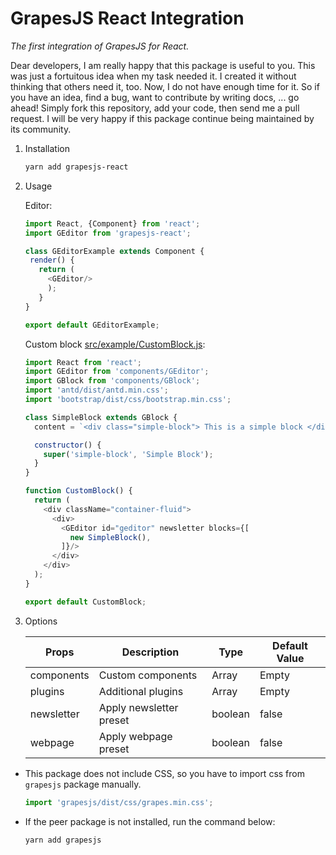GrapesJS React Integration
==========================
_The first integration of GrapesJS for React._


Dear developers, I am really happy that this package is useful to you. This was just a fortuitous idea when my task needed it. I created it without thinking that others need it, too. Now, I do not have enough time for it. So if you have an idea, find a bug, want to contribute by writing docs, ... go ahead! Simply fork this repository, add your code, then send me a pull request. I will be very happy if this package continue being maintained by its community.


1. Installation

    ```bash
    yarn add grapesjs-react
    ```

2. Usage

    Editor:
    ```javascript
    import React, {Component} from 'react';
    import GEditor from 'grapesjs-react';

    class GEditorExample extends Component {
     render() {
       return (
         <GEditor/>
         );
       }
    }

    export default GEditorExample;
    ```
    
    Custom block [src/example/CustomBlock.js](https://github.com/thanhtunguet/grapesjs-react/blob/master/src/example/CustomBlock.js):
    ```javascript
    import React from 'react';
    import GEditor from 'components/GEditor';
    import GBlock from 'components/GBlock';
    import 'antd/dist/antd.min.css';
    import 'bootstrap/dist/css/bootstrap.min.css';
    
    class SimpleBlock extends GBlock {
      content = `<div class="simple-block"> This is a simple block </div>`;
    
      constructor() {
        super('simple-block', 'Simple Block');
      }
    }
    
    function CustomBlock() {
      return (
        <div className="container-fluid">
          <div>
            <GEditor id="geditor" newsletter blocks={[
              new SimpleBlock(),
            ]}/>
          </div>
        </div>
      );
    }
    
    export default CustomBlock;
    ```
3. Options

    | Props      | Description             | Type                    | Default Value |
    |------------|-------------------------|-------------------------|---------------|
    | components | Custom components       | Array<GComponent>       | Empty         |
    | plugins    | Additional plugins      | Array<GPluginType>      | Empty         |
    | newsletter | Apply newsletter preset | boolean                 | false         |
    | webpage    | Apply webpage preset    | boolean                 | false         | 

* This package does not include CSS, so you have to import css from `grapesjs` package manually.

    ```javascript
    import 'grapesjs/dist/css/grapes.min.css';
    ```
* If the peer package is not installed, run the command below:

    ```bash
    yarn add grapesjs
    ```
